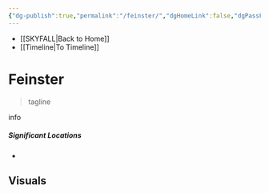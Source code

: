 ```yaml
---
{"dg-publish":true,"permalink":"/feinster/","dgHomeLink":false,"dgPassFrontmatter":false}
---
```


- [[SKYFALL|Back to Home]]
- [[Timeline|To Timeline]]

# Feinster
>tagline

info

##### Significant Locations
- 

## Visuals
